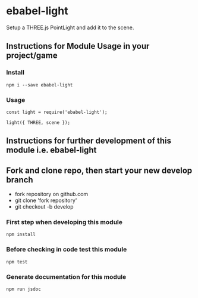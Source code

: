 # ebabel-light
Setup a THREE.js PointLight and add it to the scene.

## Instructions for Module Usage in your project/game

### Install
```
npm i --save ebabel-light
```

### Usage
```
const light = require('ebabel-light');

light({ THREE, scene });
```

## Instructions for further development of this module i.e. ebabel-light

## Fork and clone repo, then start your new develop branch

* fork repository on github.com
* git clone 'fork repository'
* git checkout -b develop

### First step when developing this module
```
npm install
```

### Before checking in code test this module 
```
npm test
```

### Generate documentation for this module
```
npm run jsdoc
```